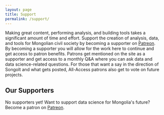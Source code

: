 ```yaml
---
layout: page
title: Support
permalink: /support/
---
```


Making great content, performing analysis, and building tools takes a significant amount of time and effort. Support the creation of analysis, data, and tools for Mongolian civil society by becoming a supporter on [Patreon](https://www.patreon.com/songolt). By becoming a supporter you will allow for the work here to continue and get access to patron benefits. Patrons get mentioned on the site as a supporter and get access to a monthly Q&A where you can ask data and data science-related questions. For those that want a say in the direction of Songolt and what gets posted, All-Access patrons also get to vote on future projects. 

## Our Supporters

No supporters yet! Want to support data science for Mongolia's future? Become a patron on [Patreon](https://www.patreon.com/songolt). 
